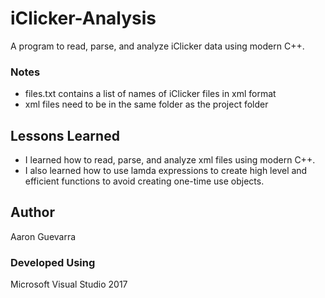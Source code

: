 # iClicker-Analysis
A program to read, parse, and analyze iClicker data using modern C++. 
### Notes
 - files.txt contains a list of names of iClicker files in xml format
 - xml files need to be in the same folder as the project folder
## Lessons Learned
 - I learned how to read, parse, and analyze xml files using modern C++. 
 - I also learned how to use lamda expressions to create high level and efficient functions to avoid creating one-time use objects.
## Author
Aaron Guevarra
### Developed Using
Microsoft Visual Studio 2017
